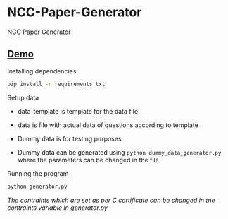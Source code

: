 # NCC-Paper-Generator
NCC Paper Generator

## [Demo](https://drive.google.com/file/d/1i5w5tFFe1fhWBiPHV32BkcRCA3w6NpRt/view?usp=sharing)

Installing dependencies
```bash
pip install -r requirements.txt
```

Setup data
- data_template is template for the data file
- data is file with actual data of questions according to template

- Dummy data is for testing purposes
- Dummy data can be generated using `python dummy_data_generator.py` where the parameters can be changed in the file

Running the program
```bash
python generator.py
```

*The contraints which are set as per C certificate can be changed in tne contraints variable in generator.py*
